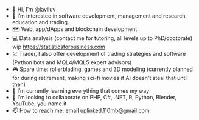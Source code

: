 - 👋 Hi, I’m @laviluv
- 👀 I’m interested in software development, management and research, education and trading.
- 🗺️ Web, app/dApps and blockchain development
- 💻 Data analysis (contact me for tutoring, all levels up to PhD/doctorate) wip https://statisticsforbusiness.com
- 💹 Trader, I also offer development of trading strategies and software (Python bots and MQL4/MQL5 expert advisors)
- 🎮 Spare time: rollerblading, games and 3D modeling (currently planned for during retirement, making sci-fi movies if AI doesn't steal that until then)
- 🌱 I’m currently learning everything that comes my way
- 💞️ I’m looking to collaborate on PHP, C#, .NET, R, Python, Blender, YouTube, you name it
- 📫 How to reach me: email uplinked.110mb@gmail.com 

<!---
laviluv/laviluv is a ✨ special ✨ repository because its `README.md` (this file) appears on your GitHub profile.
You can click the Preview link to take a look at your changes.
--->
